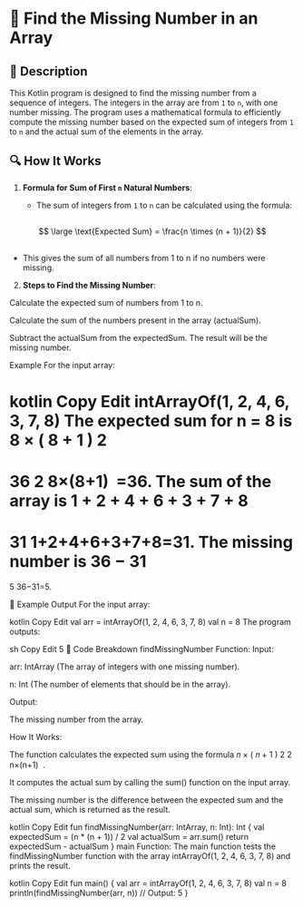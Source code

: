 # 📌 Find the Missing Number in an Array

## 🚀 Description
This Kotlin program is designed to find the missing number from a sequence of integers. 
The integers in the array are from `1` to `n`, with one number missing. 
The program uses a mathematical formula to efficiently compute the missing number based on the expected sum of integers from `1` to `n` and the actual sum of the elements in the array.

## 🔍 How It Works
1. **Formula for Sum of First `n` Natural Numbers**:

   - The sum of integers from `1` to `n` can be calculated using the formula:

##
$$
\large \text{Expected Sum} = \frac{n \times (n + 1)}{2}
$$
##
 
  - This gives the sum of all numbers from 1 to n if no numbers were missing.

2. **Steps to Find the Missing Number**:

Calculate the expected sum of numbers from 1 to n.

Calculate the sum of the numbers present in the array (actualSum).

Subtract the actualSum from the expectedSum. The result will be the missing number.

Example
For the input array:

kotlin
Copy
Edit
intArrayOf(1, 2, 4, 6, 3, 7, 8)
The expected sum for n = 8 is 
8
×
(
8
+
1
)
2
=
36
2
8×(8+1)
​
 =36. The sum of the array is 
1
+
2
+
4
+
6
+
3
+
7
+
8
=
31
1+2+4+6+3+7+8=31. The missing number is 
36
−
31
=
5
36−31=5.

🎯 Example Output
For the input array:

kotlin
Copy
Edit
val arr = intArrayOf(1, 2, 4, 6, 3, 7, 8)
val n = 8
The program outputs:

sh
Copy
Edit
5
📂 Code Breakdown
findMissingNumber Function:
Input:

arr: IntArray (The array of integers with one missing number).

n: Int (The number of elements that should be in the array).

Output:

The missing number from the array.

How It Works:

The function calculates the expected sum using the formula 
𝑛
×
(
𝑛
+
1
)
2
2
n×(n+1)
​
 .

It computes the actual sum by calling the sum() function on the input array.

The missing number is the difference between the expected sum and the actual sum, which is returned as the result.

kotlin
Copy
Edit
fun findMissingNumber(arr: IntArray, n: Int): Int {
    val expectedSum = (n * (n + 1)) / 2
    val actualSum = arr.sum()
    return expectedSum - actualSum
}
main Function:
The main function tests the findMissingNumber function with the array intArrayOf(1, 2, 4, 6, 3, 7, 8) and prints the result.

kotlin
Copy
Edit
fun main() {
    val arr = intArrayOf(1, 2, 4, 6, 3, 7, 8)
    val n = 8
    println(findMissingNumber(arr, n))  // Output: 5
}
